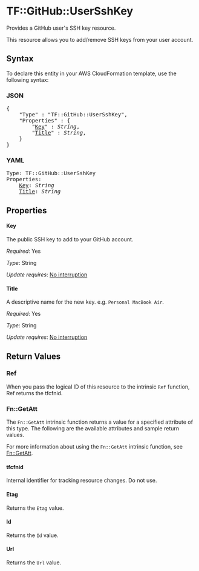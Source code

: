 # TF::GitHub::UserSshKey

Provides a GitHub user's SSH key resource.

This resource allows you to add/remove SSH keys from your user account.

## Syntax

To declare this entity in your AWS CloudFormation template, use the following syntax:

### JSON

<pre>
{
    "Type" : "TF::GitHub::UserSshKey",
    "Properties" : {
        "<a href="#key" title="Key">Key</a>" : <i>String</i>,
        "<a href="#title" title="Title">Title</a>" : <i>String</i>,
    }
}
</pre>

### YAML

<pre>
Type: TF::GitHub::UserSshKey
Properties:
    <a href="#key" title="Key">Key</a>: <i>String</i>
    <a href="#title" title="Title">Title</a>: <i>String</i>
</pre>

## Properties

#### Key

The public SSH key to add to your GitHub account.

_Required_: Yes

_Type_: String

_Update requires_: [No interruption](https://docs.aws.amazon.com/AWSCloudFormation/latest/UserGuide/using-cfn-updating-stacks-update-behaviors.html#update-no-interrupt)

#### Title

A descriptive name for the new key. e.g. `Personal MacBook Air`.

_Required_: Yes

_Type_: String

_Update requires_: [No interruption](https://docs.aws.amazon.com/AWSCloudFormation/latest/UserGuide/using-cfn-updating-stacks-update-behaviors.html#update-no-interrupt)

## Return Values

### Ref

When you pass the logical ID of this resource to the intrinsic `Ref` function, Ref returns the tfcfnid.

### Fn::GetAtt

The `Fn::GetAtt` intrinsic function returns a value for a specified attribute of this type. The following are the available attributes and sample return values.

For more information about using the `Fn::GetAtt` intrinsic function, see [Fn::GetAtt](https://docs.aws.amazon.com/AWSCloudFormation/latest/UserGuide/intrinsic-function-reference-getatt.html).

#### tfcfnid

Internal identifier for tracking resource changes. Do not use.

#### Etag

Returns the <code>Etag</code> value.

#### Id

Returns the <code>Id</code> value.

#### Url

Returns the <code>Url</code> value.

